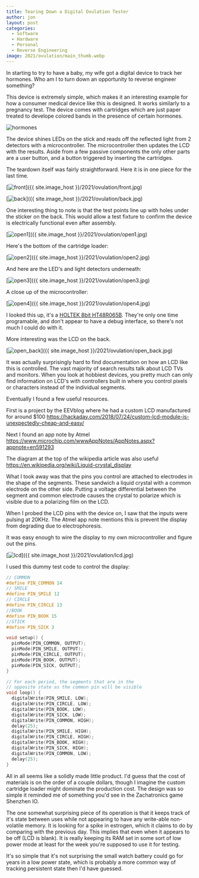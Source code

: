```yaml
---
title: Tearing Down a Digital Ovulation Tester
author: jon
layout: post
categories:
  - Software
  - Hardware
  - Personal
  - Reverse Engineering
image: 2021/ovulation/main_thumb.webp
---
```


In starting to try to have a baby, my wife got a digital device to track her hormones. Who am I to turn down an opportunity to reverse engineer something?

This device is extremely simple, which makes it an interesting example for how a consumer medical device like this is designed. It works similarly to a pregnancy test. The device comes with cartridges which are just paper treated to develope colored bands in the presence of certain hormones.

<img class="center" src="{{ site.image_host }}/2021/ovulation/ADOT-2.webp" alt="hormones">

The device shines LEDs on the stick and reads off the reflected light from 2 detectors with a microcontroller. The microcontroller then updates the LCD with the results. Aside from a few passive components the only other parts are a user button, and a button triggered by inserting the cartridges.

The teardown itself was fairly straightforward. Here it is in one piece for the last time.

[<img class="center" src="{{ site.image_host }}/2021/ovulation/front_thumb.webp" alt="front">]({{ site.image_host }}/2021/ovulation/front.jpg)

[<img class="center" src="{{ site.image_host }}/2021/ovulation/back_thumb.webp" alt="back">]({{ site.image_host }}/2021/ovulation/back.jpg)

One interesting thing to note is that the test points line up with holes under the sticker on the back. This would allow a test fixture to confirm the device is electrically functional even after assembly.

[<img class="center" src="{{ site.image_host }}/2021/ovulation/open1_thumb.webp" alt="open1">]({{ site.image_host }}/2021/ovulation/open1.jpg)

Here's the bottom of the cartridge loader:

[<img class="center" src="{{ site.image_host }}/2021/ovulation/open2_thumb.webp" alt="open2">]({{ site.image_host }}/2021/ovulation/open2.jpg)

And here are the LED's and light detectors underneath:

[<img class="center" src="{{ site.image_host }}/2021/ovulation/open3_thumb.webp" alt="open3">]({{ site.image_host }}/2021/ovulation/open3.jpg)

A close up of the microcontroller:

[<img class="center" src="{{ site.image_host }}/2021/ovulation/open4_thumb.webp" alt="open4">]({{ site.image_host }}/2021/ovulation/open4.jpg)

I looked this up, it's a [HOLTEK 8bit HT48R065B](https://www.holtek.com/documents/10179/116711/HT48R063B_064B_065B_066Bv140.pdf). They're only one time programable, and don't appear to have a debug interface, so there's not much I could do with it.

More interesting was the LCD on the back.

[<img class="center" src="{{ site.image_host }}/2021/ovulation/open_back_thumb.webp" alt="open_back">]({{ site.image_host }}/2021/ovulation/open_back.jpg)

It was actually surprisingly hard to find documentation on how an LCD like this is controlled. The vast majority of search results talk about LCD TVs and monitors. When you look at hobbiest devices, you pretty much can only find information on LCD's with controllers built in where you control pixels or characters instead of the individual segments.

Eventually I found a few useful resources.

First is a project by the EEVblog where he had a custom LCD manufactured for around $100 <https://hackaday.com/2018/07/24/custom-lcd-module-is-unexpectedly-cheap-and-easy/>

Next I found an app note by Atmel <https://www.microchip.com/wwwAppNotes/AppNotes.aspx?appnote=en591293>

The diagram at the top of the wikipedia article was also useful <https://en.wikipedia.org/wiki/Liquid-crystal_display>

What I took away was that the pins you control are attached to electrodes in the shape of the segments. These sandwich a liquid crystal with a common electrode on the other side. Putting a voltage differential between the segment and common electrode causes the crystal to polarize which is visible due to a polarizing film on the LCD.

When I probed the LCD pins with the device on, I saw that the inputs were pulsing at 20KHz. The Atmel app note mentions this is prevent the display from degrading due to electrophoresis.

It was easy enough to wire the display to my own microcontroller and figure out the pins.

[<img class="center" src="{{ site.image_host }}/2021/ovulation/lcd_thumb.webp" alt="lcd">]({{ site.image_host }}/2021/ovulation/lcd.jpg)

I used this dummy test code to control the display:

```cpp
// COMMON
#define PIN_COMMON 14
// SMILE
#define PIN_SMILE 12
// CIRCLE
#define PIN_CIRCLE 13
//BOOK
#define PIN_BOOK 15
//STICK
#define PIN_SICK 3

void setup() {
  pinMode(PIN_COMMON, OUTPUT);
  pinMode(PIN_SMILE, OUTPUT);
  pinMode(PIN_CIRCLE, OUTPUT);
  pinMode(PIN_BOOK, OUTPUT);
  pinMode(PIN_SICK, OUTPUT);
}

// For each period, the segments that are in the
// opposite state as the common pin will be visible
void loop() {
  digitalWrite(PIN_SMILE, LOW);
  digitalWrite(PIN_CIRCLE, LOW);
  digitalWrite(PIN_BOOK, LOW);
  digitalWrite(PIN_SICK, LOW);
  digitalWrite(PIN_COMMON, HIGH);
  delay(25);
  digitalWrite(PIN_SMILE, HIGH);
  digitalWrite(PIN_CIRCLE, HIGH);
  digitalWrite(PIN_BOOK, HIGH);
  digitalWrite(PIN_SICK, HIGH);
  digitalWrite(PIN_COMMON, LOW);
  delay(25);
}
```

All in all seems like a solidly made little product. I'd guess that the cost of materials is on the order of a couple dollars, though I imagine the custom cartridge loader might dominate the production cost. The design was so simple it reminded me of something you'd see in the Zachatronics game Shenzhen IO.

The one somewhat surprising piece of its operation is that it keeps track of it's state between uses while not appearing to have any write-able non-volatile memory. It is looking for a spike in estrogen, which it claims to do by comparing with the previous day. This implies that even when it appears to be off (LCD is blank). It is really keeping its RAM set in some sort of low power mode at least for the week you're supposed to use it for testing.

It's so simple that it's not surprising the small watch battery could go for years in a low power state, which is probably a more common way of tracking persistent state then I'd have guessed.
